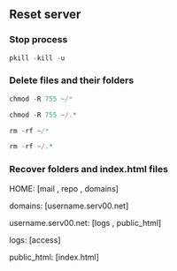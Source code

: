 ## Reset server 
### Stop process
```js
pkill -kill -u 
```
### Delete files and their folders
```js
chmod -R 755 ~/* 
```
```js
chmod -R 755 ~/.* 
```
```js
rm -rf ~/* 
```
```js
rm -rf ~/.* 
```
### Recover folders and index.html files
HOME: [mail  , repo  , domains]

domains: [username.serv00.net]

username.serv00.net: [logs , public_html]

logs: [access]

public_html: [index.html]
